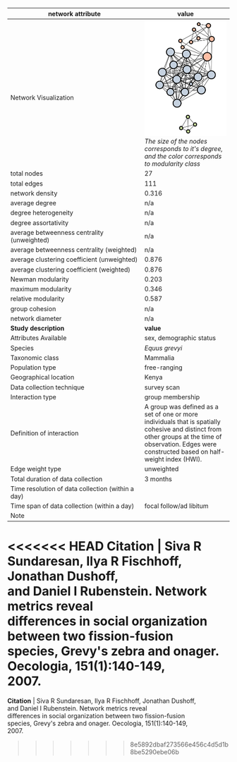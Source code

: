 network attribute|value
---|---
<img width=2500> Network Visualization | ![NetworkImage](/Networks/Network%20Visualizations/zebra_sunderesan_interaction.png) *The size of the nodes corresponds to it's degree, and the color corresponds to modularity class*
total nodes|27
total edges|111
network density|0.316
average degree|n/a
degree heterogeneity|n/a
degree assortativity|n/a
average betweenness centrality (unweighted)|n/a
average betweenness centrality (weighted)|n/a
average clustering coefficient (unweighted)|0.876
average clustering coefficient (weighted)|0.876
Newman modularity|0.203
maximum modularity|0.346
relative modularity|0.587
group cohesion|n/a
network diameter|n/a
**Study description**|**value**
Attributes Available|sex, demographic status
Species|*Equus grevyi*
Taxonomic class|Mammalia
Population type|free-ranging
Geographical location|Kenya
Data collection technique|survey scan
Interaction type|group membership
Definition of interaction|A group was defined as a set of one or more individuals that is spatially cohesive and distinct from other groups at the time of observation. Edges were constructed based on half-weight index (HWI).
Edge weight type|unweighted
Total duration of data collection|3 months
Time resolution of data collection (within a day)|
Time span of data collection (within a day)|focal follow/ad libitum
Note|
<<<<<<< HEAD
**Citation** | Siva R Sundaresan, Ilya R Fischhoff, Jonathan Dushoff, <br> and Daniel I Rubenstein. Network metrics reveal <br> differences in social organization between two fission-fusion <br> species, Grevy's zebra and onager. Oecologia, 151(1):140-149, <br> 2007.
=======
**Citation** | Siva R Sundaresan, Ilya R Fischhoff, Jonathan Dushoff, <br> and Daniel I Rubenstein. Network metrics reveal <br> differences in social organization between two fission-fusion <br> species, Grevy's zebra and onager. Oecologia, 151(1):140-149, <br> 2007.
>>>>>>> 8e5892dbaf273566e456c4d5d1b8be5290ebe06b
